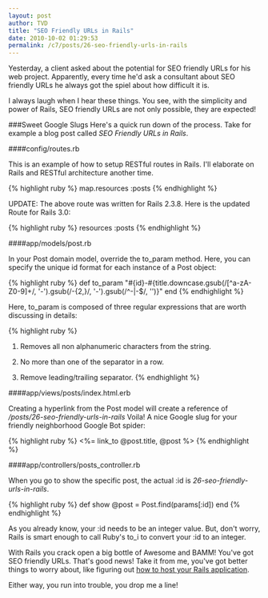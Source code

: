 ```yaml
---
layout: post
author: TVD
title: "SEO Friendly URLs in Rails"
date: 2010-10-02 01:29:53
permalink: /c7/posts/26-seo-friendly-urls-in-rails
---
```


Yesterday, a client asked about the potential for SEO friendly URLs for his web project. Apparently, every time he'd ask a consultant about SEO friendly URLs he always got the spiel about how difficult it is.

I always laugh when I hear these things. You see, with the simplicity and power of Rails, SEO friendly URLs are not only possible, they are expected!

###Sweet Google Slugs
Here's a quick run down of the process. Take for example a blog post called *SEO Friendly URLs in Rails*.

####config/routes.rb

This is an example of how to setup RESTful routes in Rails. I'll elaborate on Rails and RESTful architecture another time.

{% highlight ruby %}
map.resources :posts
{% endhighlight %}

UPDATE: The above route was written for Rails 2.3.8. Here is the updated Route for Rails 3.0:

{% highlight ruby %}
resources :posts
{% endhighlight %}

####app/models/post.rb

In your Post domain model, override the to_param method. Here, you can specify the unique id format for each instance of a Post object:

{% highlight ruby %}
def to_param
  "#{id}-#{title.downcase.gsub(/[^a-zA-Z0-9]+/, '-').gsub(/-{2,}/, '-').gsub(/^-|-$/, '')}"
end
{% endhighlight %}

Here, to_param is composed of three regular expressions that are worth discussing in details:

{% highlight ruby %}
1. Removes all non alphanumeric characters from the string.

2. No more than one of the separator in a row.

3. Remove leading/trailing separator.
{% endhighlight %}

####app/views/posts/index.html.erb

Creating a hyperlink from the Post model will create a reference of */posts/26-seo-friendly-urls-in-rails* Voila! A nice Google slug for your friendly neighborhood Google Bot spider:

{% highlight ruby %}
<%= link_to @post.title, @post %>
{% endhighlight %}

####app/controllers/posts_controller.rb

When you go to show the specific post, the actual :id is *26-seo-friendly-urls-in-rails*.

{% highlight ruby %}
def show
  @post = Post.find(params[:id])
end
{% endhighlight %}

As you already know, your :id needs to be an integer value. But, don't worry, Rails is smart enough to call Ruby's to_i to convert your :id to an integer.

With Rails you crack open a big bottle of Awesome and BAMM! You've got SEO friendly URLs. That's good news! Take it from me, you've got better things to worry about, like figuring out [how to host your Rails application][1].

Either way, you run into trouble, you drop me a line!


  [1]: http://techoctave.com/c7/posts/16-how-to-host-a-rails-app-with-phusion-passenger-for-nginx
